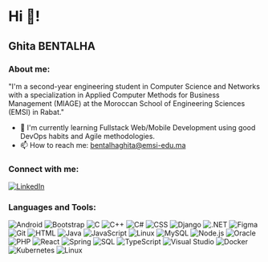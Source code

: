 # Hi 👋!
## Ghita BENTALHA

### About me:
"I'm a second-year engineering student in Computer Science and Networks with a specialization in Applied Computer Methods for Business Management (MIAGE) at the Moroccan School of Engineering Sciences (EMSI) in Rabat."

- 🌱 I'm currently learning Fullstack Web/Mobile Development using good DevOps habits and Agile methodologies.
- 📫 How to reach me: [bentalhaghita@emsi-edu.ma](mailto:bentalhaghita@emsi-edu.ma)

### Connect with me:
[![LinkedIn](https://img.shields.io/badge/-LinkedIn-0e76a8?style=for-the-badge&logo=Linkedin&logoColor=white)](https://linkedin.com/in/ghita-bentalha-472176217)

### Languages and Tools:
![Android](https://img.shields.io/badge/-Android-05122A?style=flat&logo=android)
![Bootstrap](https://img.shields.io/badge/-Bootstrap-05122A?style=flat&logo=bootstrap)
![C](https://img.shields.io/badge/-C-A8B9CC?style=flat&logo=C&logoColor=white)
![C++](https://img.shields.io/badge/-C++-00599C?style=flat&logo=C%2B%2B&logoColor=white)
![C#](https://img.shields.io/badge/-C%23-239120?style=flat&logo=csharp&logoColor=white)
![CSS](https://img.shields.io/badge/-CSS-1572B6?style=flat&logo=css3&logoColor=white)
![Django](https://img.shields.io/badge/-Django-092E20?style=flat&logo=django&logoColor=white)
![.NET](https://img.shields.io/badge/-.NET-512BD4?style=flat&logo=.net&logoColor=white)
![Figma](https://img.shields.io/badge/-Figma-F24E1E?style=flat&logo=figma&logoColor=white)
![Git](https://img.shields.io/badge/-Git-F05032?style=flat&logo=git&logoColor=white)
![HTML](https://img.shields.io/badge/-HTML-E34F26?style=flat&logo=html5&logoColor=white)
![Java](https://img.shields.io/badge/-Java-007396?style=flat&logo=java&logoColor=white)
![JavaScript](https://img.shields.io/badge/-JavaScript-F7DF1E?style=flat&logo=javascript&logoColor=white)
![Linux](https://img.shields.io/badge/-Linux-FCC624?style=flat&logo=linux&logoColor=black)
![MySQL](https://img.shields.io/badge/-MySQL-4479A1?style=flat&logo=mysql&logoColor=white)
![Node.js](https://img.shields.io/badge/-Node.js-339933?style=flat&logo=node.js&logoColor=white)
![Oracle](https://img.shields.io/badge/-Oracle-F80000?style=flat&logo=oracle&logoColor=white)
![PHP](https://img.shields.io/badge/-PHP-777BB4?style=flat&logo=php&logoColor=white)
![React](https://img.shields.io/badge/-React-61DAFB?style=flat&logo=react&logoColor=white)
![Spring](https://img.shields.io/badge/-Spring-6DB33F?style=flat&logo=spring&logoColor=white)
![SQL](https://img.shields.io/badge/-SQL-4479A1?style=flat&logo=sql&logoColor=white)
![TypeScript](https://img.shields.io/badge/-TypeScript-3178C6?style=flat&logo=typescript&logoColor=white)
![Visual Studio](https://img.shields.io/badge/-Visual%20Studio-5C2D91?style=flat&logo=visualstudio&logoColor=white)
![Docker](https://img.shields.io/badge/-Docker-2496ED?style=flat&logo=docker&logoColor=white)
![Kubernetes](https://img.shields.io/badge/-Kubernetes-326CE5?style=flat&logo=kubernetes&logoColor=white)
![Linux](https://img.shields.io/badge/-Linux-FCC624?style=flat&logo=linux&logoColor=black)

